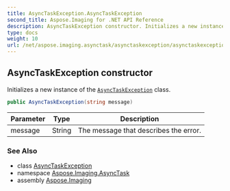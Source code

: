 ```yaml
---
title: AsyncTaskException.AsyncTaskException
second_title: Aspose.Imaging for .NET API Reference
description: AsyncTaskException constructor. Initializes a new instance of the AsyncTaskException class
type: docs
weight: 10
url: /net/aspose.imaging.asynctask/asynctaskexception/asynctaskexception/
---
```

## AsyncTaskException constructor

Initializes a new instance of the [`AsyncTaskException`](../) class.

```csharp
public AsyncTaskException(string message)
```

| Parameter | Type | Description |
| --- | --- | --- |
| message | String | The message that describes the error. |

### See Also

* class [AsyncTaskException](../)
* namespace [Aspose.Imaging.AsyncTask](../../asynctaskexception/)
* assembly [Aspose.Imaging](../../../)


